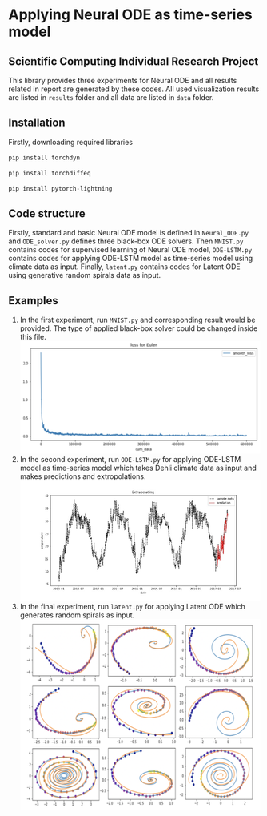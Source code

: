 # Applying Neural ODE as time-series model
## Scientific Computing Individual Research Project
This library provides three experiments for Neural ODE and all results related in report are generated by these codes. All used visualization results are listed in `results` folder and all data are listed in `data` folder.
## Installation
Firstly, downloading required libraries
```Python
pip install torchdyn
```
```Python
pip install torchdiffeq
```
```Python
pip install pytorch-lightning
```
## Code structure
Firstly, standard and basic Neural ODE model is defined in `Neural_ODE.py` and `ODE_solver.py` defines three black-box ODE solvers. Then `MNIST.py` contains codes for supervised learning of Neural ODE model, `ODE-LSTM.py` contains codes for applying ODE-LSTM model as time-series model using climate data as input. Finally, `latent.py` contains codes for Latent ODE using generative random spirals data as input.
## Examples
1. In the first experiment, run `MNIST.py` and corresponding result would be provided. The type of applied black-box solver could be changed inside this file.
![](https://github.com/1215654642/Neural-ODE-final-project/raw/master/results/euler.png)
2. In the second experiment, run `ODE-LSTM.py` for applying ODE-LSTM model as time-series model which takes Dehli climate data as input and makes predictions and extropolations.
![](https://github.com/1215654642/Neural-ODE-final-project/raw/master/results/temp.jpg)
3. In the final experiment, run `latent.py` for applying Latent ODE which generates random spirals as input.
![](https://github.com/1215654642/Neural-ODE-final-project/raw/master/results/spirals%20reconstruceted.png)
